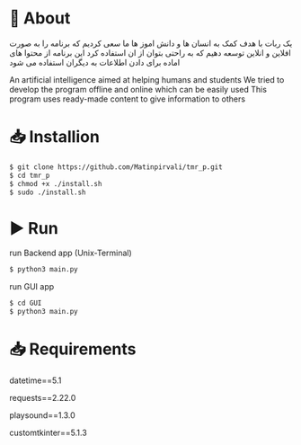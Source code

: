 # 📃 About

یک ربات با هدف کمک به انسان ها و دانش اموز ها
ما سعی کردیم که برنامه را به صورت افلاین و انلاین توسعه دهیم که به راحتی بتوان از ان استفاده کرد 
این برنامه از محتوا های اماده برای دادن اطلاعات به دیگران استفاده می شود

An artificial intelligence aimed at helping humans and students
We tried to develop the program offline and online which can be easily used
This program uses ready-made content to give information to others

# 📥 Installion

```bash
$ git clone https://github.com/Matinpirvali/tmr_p.git
$ cd tmr_p
$ chmod +x ./install.sh
$ sudo ./install.sh
```

# ▶️ Run 

run Backend app (Unix-Terminal)

```bash
$ python3 main.py
```

run GUI app

```bash
$ cd GUI
$ python3 main.py
```
# 📥 Requirements

datetime==5.1

requests==2.22.0

playsound==1.3.0

customtkinter==5.1.3
